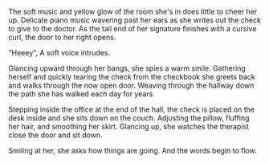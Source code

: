 The soft music and yellow glow of the room she's in does little to cheer
her up. Delicate piano music wavering past her ears as she writes out
the check to give to the doctor. As the tail end of her signature
finishes with a cursive curl, the door to her right opens. 

"Heeey", A soft voice intrudes. 

Glancing upward through her bangs, she spies a warm smile. Gathering
herself and quickly tearing the check from the checkbook she greets back
and walks through the now open door. Weaving through the hallway down
the path she has walked each day for years. 

Stepping inside the office at the end of the hall, the check is placed
on the desk inside and she sits down on the couch. Adjusting the pillow,
fluffing her hair, and smoothing her skirt. Glancing up, she watches the
therapist close the door and sit down. 

Smiling at her, she asks how things are going. And the words begin to
flow.
